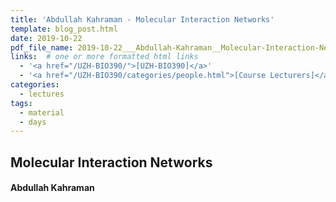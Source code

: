 ```yaml
---
title: 'Abdullah Kahraman - Molecular Interaction Networks'
template: blog_post.html
date: 2019-10-22
pdf_file_name: 2019-10-22___Abdullah-Kahraman__Molecular-Interaction-Networks__UZH-BIO390-HS19-lecture-05.pdf		# name of PDF (no path) somewhere in "assets"; auto-linked
links:  # one or more formatted html links
  - '<a href="/UZH-BIO390/">[UZH-BIO390]</a>'
  - '<a href="/UZH-BIO390/categories/people.html">[Course Lecturers]</a>'
categories:
  - lectures
tags:
  - material
  - days
---
```


## Molecular Interaction Networks
#### Abdullah Kahraman

<!--more-->



